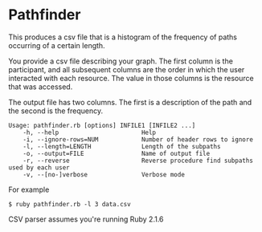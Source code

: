 # Pathfinder

This produces a csv file that is a histogram of the frequency of paths occurring of a certain length.

You provide a csv file describing your graph. The first column is the participant, and all subsequent columns are the order in which the user interacted with each resource. The value in those columns is the resource that was accessed.

The output file has two columns. The first is a description of the path and the second is the frequency.

```
Usage: pathfinder.rb [options] INFILE1 [INFILE2 ...]
    -h, --help                       Help
    -i, --ignore-rows=NUM            Number of header rows to ignore
    -l, --length=LENGTH              Length of the subpaths
    -o, --output=FILE                Name of output file
    -r, --reverse                    Reverse procedure find subpaths used by each user
    -v, --[no-]verbose               Verbose mode
```

For example

```
$ ruby pathfinder.rb -l 3 data.csv
```

CSV parser assumes you're running Ruby 2.1.6